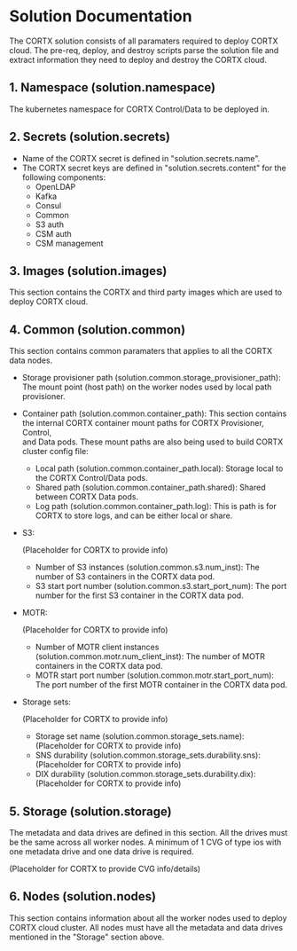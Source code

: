 # Solution Documentation

The CORTX solution consists of all paramaters required to deploy CORTX cloud. The pre-req, deploy,
and destroy scripts parse the solution file and extract information they need to deploy and destroy
the CORTX cloud.

## 1. Namespace (solution.namespace)
   The kubernetes namespace for CORTX Control/Data to be deployed in.

## 2. Secrets (solution.secrets)
   * Name of the CORTX secret is defined in "solution.secrets.name".
   * The CORTX secret keys are defined in "solution.secrets.content" for the following components:
      * OpenLDAP
      * Kafka
      * Consul
      * Common
      * S3 auth
      * CSM auth
      * CSM management

## 3. Images (solution.images)
   This section contains the CORTX and third party images which are used to deploy CORTX cloud.

## 4. Common (solution.common)
   This section contains common paramaters that applies to all the CORTX data nodes.   

   * Storage provisioner path (solution.common.storage_provisioner_path): The mount point (host path)
     on the worker nodes used by local path provisioner.

   * Container path (solution.common.container_path):
      This section contains the internal CORTX container mount paths for CORTX Provisioner, Control,      
      and Data pods. These mount paths are also being used to build CORTX cluster config file:
      * Local path (solution.common.container_path.local): Storage local to the CORTX Control/Data pods.
      * Shared path (solution.common.container_path.shared): Shared between CORTX Data pods.
      * Log path (solution.common.container_path.log): This is path is for CORTX to store logs, and
        can be either local or share.
   
   * S3:

      (Placeholder for CORTX to provide info)

      * Number of S3 instances (solution.common.s3.num_inst): The number of S3 containers in the
        CORTX data pod.
      * S3 start port number (solution.common.s3.start_port_num): The port number for the first
        S3 container in the CORTX data pod.
   
   * MOTR:

      (Placeholder for CORTX to provide info)

      * Number of MOTR client instances (solution.common.motr.num_client_inst): The number of MOTR
        containers in the CORTX data pod.
      * MOTR start port number (solution.common.motr.start_port_num): The port number of the first
        MOTR container in the CORTX data pod.

   * Storage sets:
   
      (Placeholder for CORTX to provide info)

      * Storage set name (solution.common.storage_sets.name): (Placeholder for CORTX to provide info)
      * SNS durability (solution.common.storage_sets.durability.sns): (Placeholder for CORTX to provide info)
      * DIX durability (solution.common.storage_sets.durability.dix): (Placeholder for CORTX to provide info)

## 5. Storage (solution.storage)
   The metadata and data drives are defined in this section. All the drives must be the same across all
   worker nodes. A minimum of 1 CVG of type ios with one metadata drive and one data drive is required.

   (Placeholder for CORTX to provide CVG info/details)

## 6. Nodes (solution.nodes)
   This section contains information about all the worker nodes used to deploy CORTX cloud cluster. All nodes
   must have all the metadata and data drives mentioned in the "Storage" section above.
